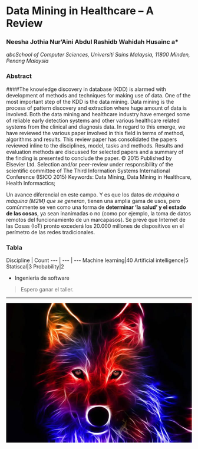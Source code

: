 
# **Data Mining in Healthcare – A Review**
### Neesha Jothia Nur’Aini Abdul Rashidb Wahidah Husainc a*

*abcSchool of Computer Sciences, Universiti Sains Malaysia, 11800 Minden, Penang Malaysia* 

### **Abstract**

####The knowledge discovery in database (KDD) is alarmed with development of methods and techniques for
making use of data. One of the most important step of the KDD is the data mining. Data mining is the
process of pattern discovery and extraction where huge amount of data is involved. Both the data mining
and healthcare industry have emerged some of reliable early detection systems and other various
healthcare related systems from the clinical and diagnosis data. In regard to this emerge, we have
reviewed the various paper involved in this field in terms of method, algorithms and results. This review
paper has consolidated the papers reviewed inline to the disciplines, model, tasks and methods. Results
and evaluation methods are discussed for selected papers and a summary of the finding is presented to
conclude the paper.
© 2015 Published by Elsevier Ltd. Selection and/or peer-review under responsibility of the scientific
committee of The Third Information Systems International Conference (ISICO 2015)
Keywords: Data Mining, Data Mining in Healthcare, Health Informactics; 









Un avance diferencial en este campo. Y es que los datos de *máquina a máquina (M2M) que se generan*, tienen una amplia gama de usos, pero comúnmente se ven como una forma de **determinar ‘la salud’ y el estado de las cosas**, ya sean inanimadas o no (como por ejemplo, la toma de datos remotos del funcionamiento de un marcapasos). Se prevé que Internet de las Cosas (IoT) pronto excederá los 20.000 millones de dispositivos en el perímetro de las redes tradicionales.

### Tabla

Discipline | Count
--- | --- | ---
Machine learning|40
Artificial intelligence|5
Statiscal|3
Probability|2

* Ingenieria de software


> Espero ganar el taller.
---

![](imagen.jpg)

